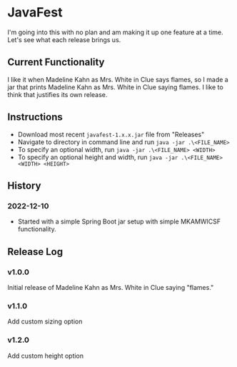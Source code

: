 # JavaFest

I'm going into this with no plan and am making it up one feature at a time. Let's see what each release brings us.

## Current Functionality

I like it when Madeline Kahn as Mrs. White in Clue says flames, so I made a jar that prints Madeline Kahn as Mrs. White
in Clue saying flames. I like to think that justifies its own release.

## Instructions

* Download most recent `javafest-1.x.x.jar` file from "Releases"
* Navigate to directory in command line and run `java -jar .\<FILE_NAME>`
* To specify an optional width, run `java -jar .\<FILE_NAME> <WIDTH>`
* To specify an optional height and width, run `java -jar .\<FILE_NAME> <WIDTH> <HEIGHT>`

## History

### 2022-12-10

* Started with a simple Spring Boot jar setup with simple MKAMWICSF functionality.

## Release Log

### v1.0.0

Initial release of Madeline Kahn as Mrs. White in Clue saying "flames."

### v1.1.0

Add custom sizing option

### v1.2.0

Add custom height option